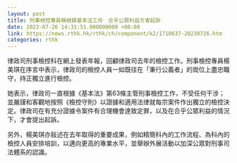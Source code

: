 ```yaml
---
layout: post
title: 刑事檢控專員稱根據基本法工作　合乎公眾利益方會起訴
date: 2023-07-26 14:31:51.000000000 +08:00
link: https://news.rthk.hk/rthk/ch/component/k2/1710637-20230726.htm
categories: rthk
---
```


律政司刑事檢控科在網上發表年報，回顧律政司去年的檢控工作。刑事檢控專員楊美琪在序言中表示，律政司的檢控人員一如既往在「秉行公義者」的崗位上盡忠職守，持正獨立進行檢控。

她表示，律政司一直根據《基本法》第63條主管刑事檢控工作，不受任何干涉；並嚴謹和客觀地按照《檢控守則》以證據和適用法律就每宗案件作出獨立的檢控決定。律政司在有充分證據令案件有合理機會達致定罪，以及在合乎公眾利益的情況下，才會提出起訴。

另外，楊美琪亦敍述在去年取得的重要成果，例如精簡科內的工作流程、為科內的檢控人員安排培訓，以邁向更高的專業水平，並舉辦外展活動以加深公眾對刑事司法體系的認識。
